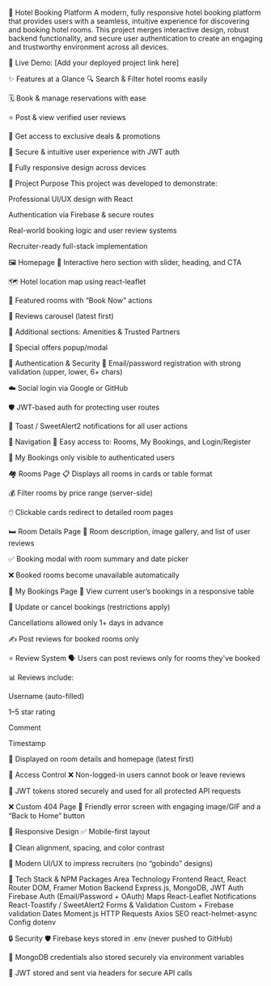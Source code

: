 🏨 Hotel Booking Platform
A modern, fully responsive hotel booking platform that provides users with a seamless, intuitive experience for discovering and booking hotel rooms. This project merges interactive design, robust backend functionality, and secure user authentication to create an engaging and trustworthy environment across all devices.

🔗 Live Demo: [Add your deployed project link here]

✨ Features at a Glance
🔍 Search & Filter hotel rooms easily

🗓️ Book & manage reservations with ease

⭐ Post & view verified user reviews

💸 Get access to exclusive deals & promotions

🔐 Secure & intuitive user experience with JWT auth

📱 Fully responsive design across devices

🏁 Project Purpose
This project was developed to demonstrate:

Professional UI/UX design with React

Authentication via Firebase & secure routes

Real-world booking logic and user review systems

Recruiter-ready full-stack implementation

🖼 Homepage
🎯 Interactive hero section with slider, heading, and CTA

🗺️ Hotel location map using react-leaflet

🌟 Featured rooms with “Book Now” actions

💬 Reviews carousel (latest first)

🧾 Additional sections: Amenities & Trusted Partners

🎁 Special offers popup/modal

🔐 Authentication & Security
🔑 Email/password registration with strong validation (upper, lower, 6+ chars)

☁️ Social login via Google or GitHub

🛡️ JWT-based auth for protecting user routes

🔔 Toast / SweetAlert2 notifications for all user actions

🧭 Navigation
🔗 Easy access to: Rooms, My Bookings, and Login/Register

👤 My Bookings only visible to authenticated users

🏘 Rooms Page
📋 Displays all rooms in cards or table format

💰 Filter rooms by price range (server-side)

🖱️ Clickable cards redirect to detailed room pages

🛏 Room Details Page
📝 Room description, image gallery, and list of user reviews

✅ Booking modal with room summary and date picker

❌ Booked rooms become unavailable automatically

📅 My Bookings Page
🧾 View current user’s bookings in a responsive table

🔄 Update or cancel bookings (restrictions apply)

Cancellations allowed only 1+ days in advance

✍️ Post reviews for booked rooms only

⭐ Review System
🗣 Users can post reviews only for rooms they've booked

📊 Reviews include:

Username (auto-filled)

1–5 star rating

Comment

Timestamp

📍 Displayed on room details and homepage (latest first)

🧭 Access Control
❌ Non-logged-in users cannot book or leave reviews

🔐 JWT tokens stored securely and used for all protected API requests

❌ Custom 404 Page
🚫 Friendly error screen with engaging image/GIF and a “Back to Home” button

📱 Responsive Design
✅ Mobile-first layout

🧠 Clean alignment, spacing, and color contrast

👀 Modern UI/UX to impress recruiters (no “gobindo” designs)

🧰 Tech Stack & NPM Packages
Area	Technology
Frontend	React, React Router DOM, Framer Motion
Backend	Express.js, MongoDB, JWT
Auth	Firebase Auth (Email/Password + OAuth)
Maps	React-Leaflet
Notifications	React-Toastify / SweetAlert2
Forms & Validation	Custom + Firebase validation
Dates	Moment.js
HTTP Requests	Axios
SEO	react-helmet-async
Config	dotenv

🔒 Security
🛡 Firebase keys stored in .env (never pushed to GitHub)

🧪 MongoDB credentials also stored securely via environment variables

🔐 JWT stored and sent via headers for secure API calls

